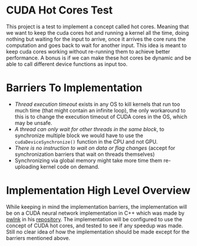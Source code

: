 # CUDA Hot Cores Test
This project is a test to implement a concept called hot cores. Meaning that we want to keep the cuda cores hot and running a kernel all the time, doing nothing but waiting for the input to arrive, once it arrives the core runs the computation and goes back to wait for another input. This idea is meant to keep cuda cores working without re-running them to achieve better performance. A bonus is if we can make these hot cores be dynamic and be able to call different device functions as input too.

# Barriers To Implementation
- *Thread execution timeout* exists in any OS to kill kernels that run too much time (that might contain an infinite loop), the only workaround to this is to change the execution timeout of CUDA cores in the OS, which may be unsafe.
- *A thread can only wait for other threads in the same block*, to synchronize multiple block we would have to use the `cudaDeviceSynchronize()` function in the CPU and not GPU.
- *There is no instruction to wait on data or flag changes* (accept for synchronization barriers that wait on threads themselves)
- Synchronizing via global memory might take more time them re-uploading kernel code on demand.

# Implementation High Level Overview
While keeping in mind the implementation barriers, the implementation will be on a CUDA neural network implementation in C++ which was made by [pwlnk](https://github.com/pwlnk) in his [repository](https://github.com/pwlnk/cuda-neural-network). The implementation will be configured to use the concept of CUDA hot cores, and tested to see if any speedup was made. Still no clear idea of how the implementation should be made except for the barriers mentioned above.
